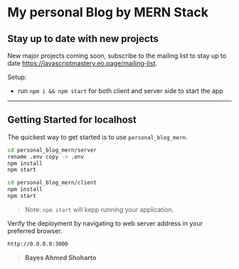 # My personal Blog by MERN Stack

## Stay up to date with new projects

New major projects coming soon, subscribe to the mailing list to stay up to date https://javascriptmastery.eo.page/mailing-list.

Setup:

- run `npm i && npm start` for both client and server side to start the app

---

## Getting Started for localhost

The quickest way to get started is to use `personal_blog_mern`.

```sh
cd personal_blog_mern/server
rename .env copy -> .env
npm install
npm start
```

```sh
cd personal_blog_mern/client
npm install
npm start
```

> Note: `npm start` will kepp running your application.

Verify the deployment by navigating to web server address in
your preferred browser.

```sh
http://0.0.0.0:3000
```

> **Bayes Ahmed Shoharto**
